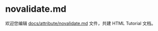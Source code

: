novalidate.md
===

欢迎您编辑 <a target="__blank" href="https://github.com/jaywcjlove/html-tutorial/blob/main/docs/attribute/novalidate.md">docs/attribute/novalidate.md</a> 文件，共建 HTML Tutorial 文档。